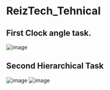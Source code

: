 # ReizTech_Tehnical
## First Clock angle task.
![image](https://user-images.githubusercontent.com/108486650/203309504-c62cf06d-4881-4666-8829-32057f1f6e4c.png)
## Second Hierarchical Task 
![image](https://user-images.githubusercontent.com/108486650/203310070-c699dbf8-92c7-4adf-b1e6-b797a6fd657d.png)
![image](https://user-images.githubusercontent.com/108486650/203310121-a620a3aa-2ce1-434a-a229-40701d4e49b4.png)
